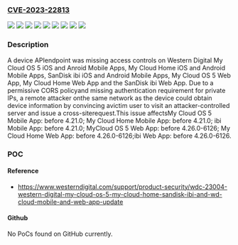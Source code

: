 ### [CVE-2023-22813](https://cve.mitre.org/cgi-bin/cvename.cgi?name=CVE-2023-22813)
![](https://img.shields.io/static/v1?label=Product&message=My%20Cloud%20Home%20Mobile%20App&color=blue)
![](https://img.shields.io/static/v1?label=Product&message=My%20Cloud%20Home%20Web%20App&color=blue)
![](https://img.shields.io/static/v1?label=Product&message=My%20Cloud%20OS%205%20Mobile%20App&color=blue)
![](https://img.shields.io/static/v1?label=Product&message=My%20Cloud%20OS%205%20Web%20App&color=blue)
![](https://img.shields.io/static/v1?label=Product&message=ibi%20Mobile%20App&color=blue)
![](https://img.shields.io/static/v1?label=Product&message=ibi%20Web%20App&color=blue)
![](https://img.shields.io/static/v1?label=Version&message=0%3C%20%204.26.0-6126%20&color=brighgreen)
![](https://img.shields.io/static/v1?label=Version&message=0%3C%204.21.0%20&color=brighgreen)
![](https://img.shields.io/static/v1?label=Vulnerability&message=CWE-200%20Exposure%20of%20Sensitive%20Information%20to%20an%20Unauthorized%20Actor&color=brighgreen)

### Description

A device APIendpoint was missing access controls on Western Digital My Cloud OS 5 iOS and Anroid Mobile Apps, My Cloud Home iOS and Android Mobile Apps, SanDisk ibi iOS and Android Mobile Apps, My Cloud OS 5 Web App, My Cloud Home Web App and the SanDisk ibi Web App. Due to a permissive CORS policyand missing authentication requirement for private IPs, a remote attacker onthe same network as the device could obtain device information by convincing avictim user to visit an attacker-controlled server and issue a cross-siterequest.This issue affectsMy Cloud OS 5 Mobile App: before 4.21.0; My Cloud Home Mobile App: before 4.21.0; ibi Mobile App: before 4.21.0; MyCloud OS 5 Web App: before 4.26.0-6126; My Cloud Home Web App: before 4.26.0-6126;ibi Web App: before 4.26.0-6126.

### POC

#### Reference
- https://www.westerndigital.com/support/product-security/wdc-23004-western-digital-my-cloud-os-5-my-cloud-home-sandisk-ibi-and-wd-cloud-mobile-and-web-app-update

#### Github
No PoCs found on GitHub currently.

